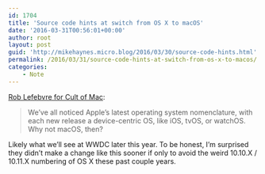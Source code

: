 ```yaml
---
id: 1704
title: 'Source code hints at switch from OS X to macOS'
date: '2016-03-31T00:56:01+00:00'
author: root
layout: post
guid: 'http://mikehaynes.micro.blog/2016/03/30/source-code-hints.html'
permalink: /2016/03/31/source-code-hints-at-switch-from-os-x-to-macos/
categories:
    - Note
---
```


[Rob Lefebvre for Cult of Mac](https://www.cultofmac.com/420436/os-x-source-code-hints-at-switch-to-macos/):

> We’ve all noticed Apple’s latest operating system nomenclature, with each new release a device-centric OS, like iOS, tvOS, or watchOS. Why not macOS, then?

Likely what we’ll see at WWDC later this year. To be honest, I’m surprised they didn’t make a change like this sooner if only to avoid the weird 10.10.X / 10.11.X numbering of OS X these past couple years.